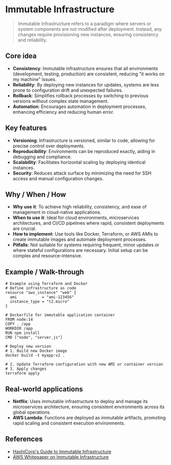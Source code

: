 # Immutable Infrastructure

> Immutable Infrastructure refers to a paradigm where servers or system components are not modified after deployment. Instead, any changes require provisioning new instances, ensuring consistency and reliability.

## Core idea
- **Consistency**: Immutable infrastructure ensures that all environments (development, testing, production) are consistent, reducing "it works on my machine" issues.
- **Reliability**: By deploying new instances for updates, systems are less prone to configuration drift and unexpected failures.
- **Rollback**: Simplifies rollback processes by switching to previous versions without complex state management.
- **Automation**: Encourages automation in deployment processes, enhancing efficiency and reducing human error.

## Key features
- **Versioning**: Infrastructure is versioned, similar to code, allowing for precise control over deployments.
- **Reproducibility**: Environments can be reproduced exactly, aiding in debugging and compliance.
- **Scalability**: Facilitates horizontal scaling by deploying identical instances.
- **Security**: Reduces attack surface by minimizing the need for SSH access and manual configuration changes.

## Why / When / How
- **Why use it**: To achieve high reliability, consistency, and ease of management in cloud-native applications.
- **When to use it**: Ideal for cloud environments, microservices architectures, and CI/CD pipelines where rapid, consistent deployments are crucial.
- **How to implement**: Use tools like Docker, Terraform, or AWS AMIs to create immutable images and automate deployment processes.
- **Pitfalls**: Not suitable for systems requiring frequent, minor updates or where stateful configurations are necessary. Initial setup can be complex and resource-intensive.

## Example / Walk-through
```pseudo
# Example using Terraform and Docker
# Define infrastructure as code
resource "aws_instance" "web" {
  ami           = "ami-123456"
  instance_type = "t2.micro"
}

# Dockerfile for immutable application container
FROM node:14
COPY . /app
WORKDIR /app
RUN npm install
CMD ["node", "server.js"]

# Deploy new version
# 1. Build new Docker image
docker build -t myapp:v2 .

# 2. Update Terraform configuration with new AMI or container version
# 3. Apply changes
terraform apply
```

## Real-world applications
- **Netflix**: Uses immutable infrastructure to deploy and manage its microservices architecture, ensuring consistent environments across its global operations.
- **AWS Lambda**: Functions are deployed as immutable artifacts, promoting rapid scaling and consistent execution environments.

## References
- [HashiCorp's Guide to Immutable Infrastructure](https://www.hashicorp.com/resources/what-is-immutable-infrastructure)
- [AWS Whitepaper on Immutable Infrastructure](https://docs.aws.amazon.com/whitepapers/latest/introduction-devops/immutable-infrastructure.html)